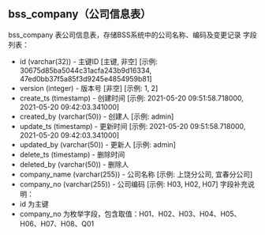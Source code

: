 ## bss_company（公司信息表）
bss_company 表公司信息表，存储BSS系统中的公司名称、编码及变更记录
字段列表：
- id (varchar(32)) - 主键ID [主键, 非空] [示例: 30675d85ba5044c31acfa243b9d16334, 47ed0bb37f5a85f3d9245e4854959b81]
- version (integer) - 版本号 [非空] [示例: 1, 2]
- create_ts (timestamp) - 创建时间 [示例: 2021-05-20 09:51:58.718000, 2021-05-20 09:42:03.341000]
- created_by (varchar(50)) - 创建人 [示例: admin]
- update_ts (timestamp) - 更新时间 [示例: 2021-05-20 09:51:58.718000, 2021-05-20 09:42:03.341000]
- updated_by (varchar(50)) - 更新人 [示例: admin]
- delete_ts (timestamp) - 删除时间
- deleted_by (varchar(50)) - 删除人
- company_name (varchar(255)) - 公司名称 [示例: 上饶分公司, 宜春分公司]
- company_no (varchar(255)) - 公司编码 [示例: H03, H02, H07]
字段补充说明：
- id 为主键
- company_no 为枚举字段，包含取值：H01、H02、H03、H04、H05、H06、H07、H08、Q01